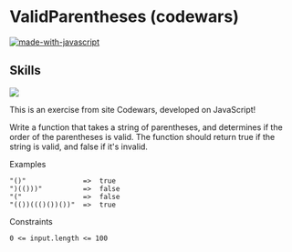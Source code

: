 # ValidParentheses (codewars)

[![made-with-javascript](https://img.shields.io/badge/Made%20with-JavaScript-1f425f.svg)](https://www.javascript.com)

## Skills

<img src="https://img.shields.io/badge/-Algorithms-1f425f">

This is an exercise from site Codewars, developed on JavaScript!

Write a function that takes a string of parentheses, and determines if the order of the parentheses is valid. The function should return true if the string is valid, and false if it's invalid.

Examples
```
"()"              =>  true
")(()))"          =>  false
"("               =>  false
"(())((()())())"  =>  true
```
Constraints
```
0 <= input.length <= 100
```
